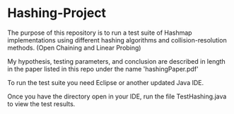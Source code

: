 # Hashing-Project

The purpose of this repository is to run a test suite of Hashmap implementations using different hashing algorithms and collision-resolution methods. (Open Chaining and Linear Probing)

My hypothesis, testing parameters, and conclusion are described in length in the paper listed in this repo under the name 'hashingPaper.pdf'

To run the test suite you need Eclipse or another updated Java IDE.

Once you have the directory open in your IDE, run the file TestHashing.java to view the test results.
